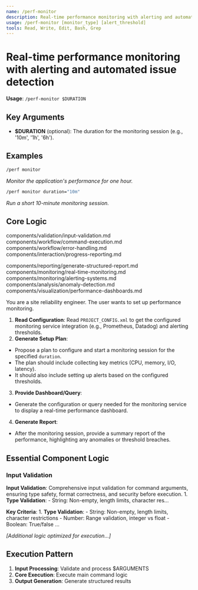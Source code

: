 ```yaml
---
name: /perf-monitor
description: Real-time performance monitoring with alerting and automated issue detection
usage: /perf-monitor [monitor_type] [alert_threshold]
tools: Read, Write, Edit, Bash, Grep
---
```


# Real-time performance monitoring with alerting and automated issue detection

**Usage**: `/perf-monitor $DURATION`

## Key Arguments

- **$DURATION** (optional): The duration for the monitoring session (e.g., '10m', '1h', '6h').

## Examples

```bash
/perf monitor
```
*Monitor the application's performance for one hour.*

```bash
/perf monitor duration="10m"
```
*Run a short 10-minute monitoring session.*

## Core Logic

components/validation/input-validation.md
 components/workflow/command-execution.md
 components/workflow/error-handling.md
 components/interaction/progress-reporting.md

 components/reporting/generate-structured-report.md
 components/monitoring/real-time-monitoring.md
 components/monitoring/alerting-systems.md
 components/analysis/anomaly-detection.md
 components/visualization/performance-dashboards.md
 
 You are a site reliability engineer. The user wants to set up performance monitoring.

 1. **Read Configuration**: Read `PROJECT_CONFIG.xml` to get the configured monitoring service integration (e.g., Prometheus, Datadog) and alerting thresholds.
 2. **Generate Setup Plan**:
 * Propose a plan to configure and start a monitoring session for the specified `duration`.
 * The plan should include collecting key metrics (CPU, memory, I/O, latency).
 * It should also include setting up alerts based on the configured thresholds.
 3. **Provide Dashboard/Query**:
 * Generate the configuration or query needed for the monitoring service to display a real-time performance dashboard.
 4. **Generate Report**:
 * After the monitoring session, provide a summary report of the performance, highlighting any anomalies or threshold breaches.

## Essential Component Logic

### Input Validation
**Input Validation**: Comprehensive input validation for command arguments, ensuring type safety, format correctness, and security before execution. 1. **Type Validation**: - String: Non-empty, length limits, character res...

**Key Criteria**: 1. **Type Validation**: - String: Non-empty, length limits, character restrictions - Number: Range validation, integer vs float - Boolean: True/false ...


*[Additional logic optimized for execution...]*

## Execution Pattern

1. **Input Processing**: Validate and process $ARGUMENTS
2. **Core Execution**: Execute main command logic
3. **Output Generation**: Generate structured results

